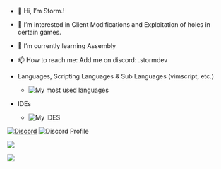 - 👋 Hi, I’m Storm.!
- 👀 I’m interested in Client Modifications and Exploitation of holes in certain games.
- 🌱 I’m currently learning Assembly
- 📫 How to reach me: Add me on discord: .stormdev

- Languages, Scripting Languages & Sub Languages (vimscript, etc.)
  - ![My most used languages](https://skillicons.dev/icons?i=lua,py,ts,javascript,html,markdown,cs,c,cpp,neovim,rust,dotnet,vim,unreal,powershell,linux,nodejs&perline=7 "My skills at this moment")
- IDEs
  - ![My IDES](https://skillicons.dev/icons?i=visualstudio,vscode,eclipse,vim "IDE(s) that I utilize")


[![Discord](https://skillicons.dev/icons?i=discord&perline=7)](https://discord.com/users/1151900606265569421)
![Discord Profile](https://discord.c99.nl/widget/theme-3/1151900606265569421.png)

![](https://github-readme-stats.vercel.app/api?username=storm99999&show_icons=true&include_all_commits=true&theme=tokyonight&border_radius=10)

![](https://github-readme-stats.vercel.app/api/top-langs/?username=storm99999&layout=compact&theme=tokyonight&border_radius=10&langs_count=10)
